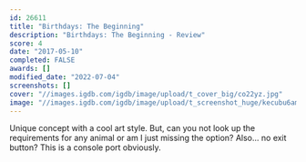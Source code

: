 ```yaml
---
id: 26611
title: "Birthdays: The Beginning"
description: "Birthdays: The Beginning - Review"
score: 4
date: "2017-05-10"
completed: FALSE
awards: []
modified_date: "2022-07-04"
screenshots: []
cover: "//images.igdb.com/igdb/image/upload/t_cover_big/co22yz.jpg"
image: "//images.igdb.com/igdb/image/upload/t_screenshot_huge/kecubu6amjonwweujssq.jpg"
---
```

Unique concept with a cool art style. But, can you not look up the requirements for any animal or am I just missing the option? Also... no exit button? This is a console port obviously.